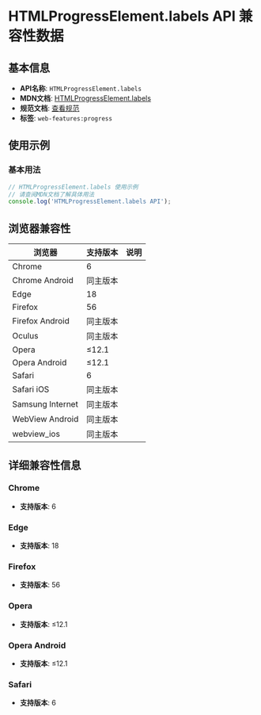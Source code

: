 # HTMLProgressElement.labels API 兼容性数据

## 基本信息

- **API名称**: `HTMLProgressElement.labels`
- **MDN文档**: [HTMLProgressElement.labels](https://developer.mozilla.org/docs/Web/API/HTMLProgressElement/labels)
- **规范文档**: [查看规范](https://html.spec.whatwg.org/multipage/forms.html#dom-lfe-labels-dev)
- **标签**: `web-features:progress`

## 使用示例

### 基本用法

```javascript
// HTMLProgressElement.labels 使用示例
// 请查阅MDN文档了解具体用法
console.log('HTMLProgressElement.labels API');
```

## 浏览器兼容性

| 浏览器 | 支持版本 | 说明 |
|--------|----------|------|
| Chrome | 6 |  |
| Chrome Android | 同主版本 |  |
| Edge | 18 |  |
| Firefox | 56 |  |
| Firefox Android | 同主版本 |  |
| Oculus | 同主版本 |  |
| Opera | ≤12.1 |  |
| Opera Android | ≤12.1 |  |
| Safari | 6 |  |
| Safari iOS | 同主版本 |  |
| Samsung Internet | 同主版本 |  |
| WebView Android | 同主版本 |  |
| webview_ios | 同主版本 |  |

## 详细兼容性信息

### Chrome

- **支持版本**: 6

### Edge

- **支持版本**: 18

### Firefox

- **支持版本**: 56

### Opera

- **支持版本**: ≤12.1

### Opera Android

- **支持版本**: ≤12.1

### Safari

- **支持版本**: 6

